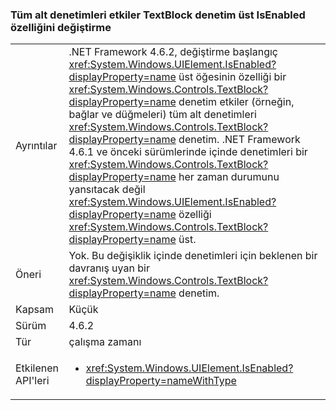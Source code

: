 ### <a name="changing-the-isenabled-property-of-the-parent-of-a-textblock-control-affects-any-child-controls"></a>Tüm alt denetimleri etkiler TextBlock denetim üst IsEnabled özelliğini değiştirme

|   |   |
|---|---|
|Ayrıntılar|.NET Framework 4.6.2, değiştirme başlangıç <xref:System.Windows.UIElement.IsEnabled?displayProperty=name> üst öğesinin özelliği bir <xref:System.Windows.Controls.TextBlock?displayProperty=name> denetim etkiler (örneğin, bağlar ve düğmeleri) tüm alt denetimleri <xref:System.Windows.Controls.TextBlock?displayProperty=name> denetim. .NET Framework 4.6.1 ve önceki sürümlerinde içinde denetimleri bir <xref:System.Windows.Controls.TextBlock?displayProperty=name> her zaman durumunu yansıtacak değil <xref:System.Windows.UIElement.IsEnabled?displayProperty=name> özelliği <xref:System.Windows.Controls.TextBlock?displayProperty=name> üst.|
|Öneri|Yok. Bu değişiklik içinde denetimleri için beklenen bir davranış uyan bir <xref:System.Windows.Controls.TextBlock?displayProperty=name> denetim.|
|Kapsam|Küçük|
|Sürüm|4.6.2|
|Tür|çalışma zamanı|
|Etkilenen API'leri|<ul><li><xref:System.Windows.UIElement.IsEnabled?displayProperty=nameWithType></li></ul>|

